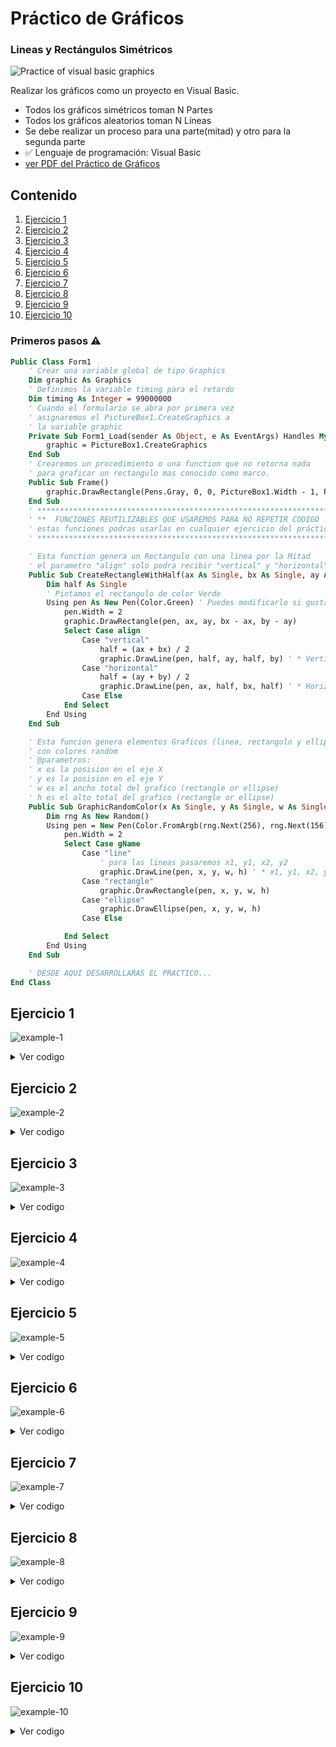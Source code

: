 # Práctico de Gráficos
### Lineas y Rectángulos Simétricos

![Practice of visual basic graphics](https://user-images.githubusercontent.com/88288135/186324425-7aec102d-8980-41e2-a756-1a96a3ffffc8.gif)


Realizar los gráficos como un proyecto en Visual Basic.
- Todos los gráficos simétricos toman N Partes
- Todos los gráficos aleatorios toman N Líneas
- Se debe realizar un proceso para una parte(mitad) y otro para la segunda parte
- ✅ Lenguaje de programación: Visual Basic
- [ver PDF del Práctico de Gráficos](https://drive.google.com/file/d/1gr9bFUKlNZbxdDsgVC3dzoxcPqOcyYKS/view?usp=sharing)


## Contenido
1. [Ejercicio 1](#ejercicio-1)
2. [Ejercicio 2](#ejercicio-2)
3. [Ejercicio 3](#ejercicio-3)
4. [Ejercicio 4](#ejercicio-4)
5. [Ejercicio 5](#ejercicio-5)
6. [Ejercicio 6](#ejercicio-6)
7. [Ejercicio 7](#ejercicio-7)
8. [Ejercicio 8](#ejercicio-8)
9. [Ejercicio 9](#ejercicio-9)
10. [Ejercicio 10](#ejercicio-10)

### Primeros pasos ⚠️
```vb
Public Class Form1
    ' Crear una variable global de tipo Graphics
    Dim graphic As Graphics
    ' Definimos la variable timing para el retardo
    Dim timing As Integer = 99000000
    ' Cuando el formulario se abra por primera vez 
    ' asignaremos el PictureBox1.CreateGraphics a
    ' la variable graphic
    Private Sub Form1_Load(sender As Object, e As EventArgs) Handles MyBase.Load
        graphic = PictureBox1.CreateGraphics
    End Sub
    ' Crearemos un procedimiento o una function que no retorna nada
    ' para graficar un rectangulo mas conocido como marco.
    Public Sub Frame()
        graphic.DrawRectangle(Pens.Gray, 0, 0, PictureBox1.Width - 1, PictureBox1.Height - 1)
    End Sub
    ' *******************************************************************
    ' **  FUNCIONES REUTILIZABLES QUE USAREMOS PARA NO REPETIR CODIGO  **
    ' estas funciones podras usarlas en cualquier ejercicio del práctico.
    ' *******************************************************************

    ' Esta function genera un Rectangulo con una linea por la Mitad
    ' el parametro "align" solo podra recibir "vertical" y "horizontal"
    Public Sub CreateRectangleWithHalf(ax As Single, bx As Single, ay As Single, by As Single, align As String)
        Dim half As Single
        ' Pintamos el rectangulo de color Verde
        Using pen As New Pen(Color.Green) ' Puedes modificarlo si gustas
            pen.Width = 2
            graphic.DrawRectangle(pen, ax, ay, bx - ax, by - ay)
            Select Case align
                Case "vertical"
                    half = (ax + bx) / 2
                    graphic.DrawLine(pen, half, ay, half, by) ' * Vertical
                Case "horizontal"
                    half = (ay + by) / 2
                    graphic.DrawLine(pen, ax, half, bx, half) ' * Horizontal
                Case Else
            End Select
        End Using
    End Sub

    ' Esta funcion genera elementos Graficos (linea, rectangulo y ellipse)
    ' con colores random
    ' @parametros:
    ' x es la posision en el eje X
    ' y es la posision en el eje Y
    ' w es el ancho total del grafico (rectangle or ellipse)
    ' h es el alto total del grafico (rectangle or ellipse)
    Public Sub GraphicRandomColor(x As Single, y As Single, w As Single, h As Single, gName As String)
        Dim rng As New Random()
        Using pen = New Pen(Color.FromArgb(rng.Next(256), rng.Next(156), rng.Next(200)))
            pen.Width = 2
            Select Case gName
                Case "line"
                    ' para las lineas pasaremos x1, y1, x2, y2
                    graphic.DrawLine(pen, x, y, w, h) ' * x1, y1, x2, y2
                Case "rectangle"
                    graphic.DrawRectangle(pen, x, y, w, h)
                Case "ellipse"
                    graphic.DrawEllipse(pen, x, y, w, h)
                Case Else

            End Select
        End Using
    End Sub

    ' DESDE AQUI DESARROLLARAS EL PRACTICO...    
End Class
```

## Ejercicio 1
![example-1](https://user-images.githubusercontent.com/88288135/186312380-2f6ddec8-0189-4749-a079-6420da44bec7.png)
<details>
  <summary>Ver codigo</summary>

```vb
' * 1. Exercice symmetric graphics
Public Sub SymmetricGraphic1(ax As Single, bx As Single, ay As Single, by As Single, n As UInt32, half As Boolean)
    Dim x1, x2, y1, y2, mx, halfmy, r1, r2, vi1, vi2 As Single
    Dim index, j As UInt32
    mx = bx - ax : halfmy = (ay + by) / 2
    CreateRectangleWithHalf(ax, bx, ay, by, "horizontal") ' Horizontal
    r1 = mx / n : vi1 = ax
    r2 = (halfmy - ay) / n : x2 = bx
    ' Condicional para indicar en que mitad pintar las lineas
    If half Then
        y1 = halfmy : vi2 = ay
    Else
        y1 = by : vi2 = halfmy
    End If
    For index = 1 To n
        x1 = vi1 + (index - 1) * r1
        y2 = vi2 + (index - 1) * r2
        GraphicRandomColor(x1, y1, x2, y2, "line")
        For j = 1 To timing
        Next
    Next
End Sub
```
```vb
' Llamada de la funcion
Private Sub CualquierEvento_Click(sender As Object, e As EventArgs) Handles CualquierEvento.Click
    ' Esta llamada pinta el grafico en una mitad del marco
    SymmetricGraphic1(TextBox1.Text, TextBox2.Text, TextBox3.Text, TextBox4.Text, TextBox5.Text, True)
    ' Esta llamada pinta el grafico en la otra mitad del marco
    SymmetricGraphic1(TextBox1.Text, TextBox2.Text, TextBox3.Text, TextBox4.Text, TextBox5.Text, False)
End Sub
```

</details>

## Ejercicio 2
![example-2](https://user-images.githubusercontent.com/88288135/186312922-076736fa-c550-4ea7-937e-ab2095816f98.png)

<details>
  <summary>Ver codigo</summary>

```vb
' *  2. Exercice symmetric graphics
Public Sub SymmetricGraphic2(ax As Single, bx As Single, ay As Single, by As Single, n As UInt32, half As Boolean)
    Dim x1, x2, y1, y2, my, halfmx, r, vi As Single
    Dim index, j As UInt32
    my = by - ay : halfmx = (ax + bx) / 2
    CreateRectangleWithHalf(ax, bx, ay, by, "vertical") 'Vertical
    r = my / n : vi = ay
    y1 = (ay + by) / 2
    x2 = halfmx
    If half Then
        x1 = ax
    Else
        x1 = bx
    End If
    For index = 1 To n + 1
        y2 = vi + (index - 1) * r
        GraphicRandomColor(x1, y1, x2, y2, "line")
        For j = 1 To timing
        Next
    Next
End Sub
```
```vb
' Llamada de la funcion
Private Sub CualquierEvento_Click(sender As Object, e As EventArgs) Handles CualquierEvento.Click
    ' Esta llamada pinta el grafico en una mitad del marco
    SymmetricGraphic2(TextBox1.Text, TextBox2.Text, TextBox3.Text, TextBox4.Text, TextBox5.Text, True)
    ' Esta llamada pinta el grafico en la otra mitad del marco
    SymmetricGraphic2(TextBox1.Text, TextBox2.Text, TextBox3.Text, TextBox4.Text, TextBox5.Text, False)
End Sub
```

</details>

## Ejercicio 3
![example-3](https://user-images.githubusercontent.com/88288135/186314735-1b11c1b1-7d3b-4334-b8f1-5bc46076cd92.png)

<details>
  <summary>Ver codigo</summary>

```vb
' *  3. Exercice symmetric graphics
Public Sub SymmetricGraphic3(ax As Single, bx As Single, ay As Single, by As Single, n As UInt32, half As Boolean)
    Dim x1, x2, y1, y2, my, halfmx, r, vi As Single
    Dim index, j As UInt32
    my = by - ay : halfmx = (ax + bx) / 2
    CreateRectangleWithHalf(ax, bx, ay, by, "vertical") 'Vertical
    r = my / n : vi = ay
    x2 = halfmx : y2 = (ay + by) / 2
    If half Then
        x1 = ax
    Else
        x1 = bx
    End If
    For index = 1 To n + 1
        y1 = vi + (index - 1) * r
        GraphicRandomColor(x1, y1, x2, y2, "line")
        For j = 1 To timing
        Next
    Next
End Sub
```
```vb
' Llamada de la funcion
Private Sub CualquierEvento_Click(sender As Object, e As EventArgs) Handles CualquierEvento.Click
    ' Esta llamada pinta el grafico en una mitad del marco
    SymmetricGraphic3(TextBox1.Text, TextBox2.Text, TextBox3.Text, TextBox4.Text, TextBox5.Text, True)
    ' Esta llamada pinta el grafico en la otra mitad del marco
    SymmetricGraphic3(TextBox1.Text, TextBox2.Text, TextBox3.Text, TextBox4.Text, TextBox5.Text, False)
End Sub
```

</details>

## Ejercicio 4
![example-4](https://user-images.githubusercontent.com/88288135/186314808-efde460d-cc76-4acf-bdee-ac5b73ff6087.png)

<details>
  <summary>Ver codigo</summary>

```vb
' *  4. Exercice symmetric graphics
Public Sub SymmetricGraphic4(ax As Single, bx As Single, ay As Single, by As Single, n As UInt32, half As Boolean)
    Dim x1, x2, y1, y2, my, halfmx, r, vi As Single
    Dim index, j As UInt32
    my = by - ay : halfmx = (ax + bx) / 2
    CreateRectangleWithHalf(ax, bx, ay, by, "vertical") 'Vertical
    r = my / n : vi = ay : x2 = halfmx
    If half Then
        x1 = ax : y1 = by
    Else
        x1 = bx : y1 = ay
    End If
    For index = 1 To n
        y2 = vi + (index - 1) * r
        GraphicRandomColor(x1, y1, x2, y2, "line")
        For j = 1 To timing
        Next
    Next
End Sub
```
```vb
' Llamada de la funcion
Private Sub CualquierEvento_Click(sender As Object, e As EventArgs) Handles CualquierEvento.Click
    ' Esta llamada pinta el grafico en una mitad del marco
    SymmetricGraphic4(TextBox1.Text, TextBox2.Text, TextBox3.Text, TextBox4.Text, TextBox5.Text, True)
    ' Esta llamada pinta el grafico en la otra mitad del marco
    SymmetricGraphic4(TextBox1.Text, TextBox2.Text, TextBox3.Text, TextBox4.Text, TextBox5.Text, False)
End Sub
```

</details>

## Ejercicio 5
![example-5](https://user-images.githubusercontent.com/88288135/186314857-56899c50-65b3-4882-94db-0bd47f706a43.png)

<details>
  <summary>Ver codigo</summary>

```vb
' *  5. Exercice symmetric graphics
Public Sub SymmetricGraphic5(ax As Single, bx As Single, ay As Single, by As Single, n As UInt32, half As Boolean)
    Dim x1, x2, y1, y2, my, mx, halfmx, r1, r2, vi1, vi2 As Single
    Dim index, j As UInt32
    mx = bx - ax : my = by - ay : halfmx = (ax + bx) / 2
    CreateRectangleWithHalf(ax, bx, ay, by, "vertical") 'Vertical
    r1 = my / n : vi1 = ay : x1 = halfmx
    r2 = (mx / 2) / n : y2 = by
    If half Then
        vi2 = halfmx + r2
    Else
        vi2 = halfmx - r2
    End If
    For index = 1 To n
        y1 = vi1 + (index - 1) * r1
        If half Then
            x2 = vi2 + (index - 1) * r2
            GraphicRandomColor(x1, y1, x2, y2, "line")
        Else
            x2 = vi2 - (index - 1) * r2
            GraphicRandomColor(x1, y1, x2, y2, "line")
        End If
        For j = 1 To timing
        Next
    Next
End Sub
```
```vb
' Llamada de la funcion
Private Sub CualquierEvento_Click(sender As Object, e As EventArgs) Handles CualquierEvento.Click
    ' Esta llamada pinta el grafico en una mitad del marco
    SymmetricGraphic5(TextBox1.Text, TextBox2.Text, TextBox3.Text, TextBox4.Text, TextBox5.Text, True)
    ' Esta llamada pinta el grafico en la otra mitad del marco
    SymmetricGraphic5(TextBox1.Text, TextBox2.Text, TextBox3.Text, TextBox4.Text, TextBox5.Text, False)
End Sub
```

</details>

## Ejercicio 6
![example-6](https://user-images.githubusercontent.com/88288135/186314955-99072b92-704c-45a2-8fc8-22e8f77cc8d2.png)

<details>
  <summary>Ver codigo</summary>

```vb
' * 6. Exercise random graphics
Public Sub RandomLines6(ax As Single, bx As Single, ay As Single, by As Single, n As UInt32, half As Boolean)
    Dim x1, x2, y1, y2, my, halfmx, halfmy As Single
    Dim index, j As UInt32
    my = by - ay : halfmx = (ax + bx) / 2 : halfmy = (ay + by) / 2
    CreateRectangleWithHalf(ax, bx, ay, by, "vertical") 'Vertical
    x1 = halfmx : y1 = halfmy
    For index = 1 To n
        y2 = ay + Rnd() * my
        If half Then
            x2 = halfmx + Rnd() * (bx - halfmx)
        Else
            x2 = ax + Rnd() * (halfmx - ax)
        End If
        GraphicRandomColor(x1, y1, x2, y2, "line")
        For j = 1 To timing
        Next
    Next
End Sub
```
```vb
' Llamada de la funcion
Private Sub CualquierEvento_Click(sender As Object, e As EventArgs) Handles CualquierEvento.Click
    ' Esta llamada pinta el grafico en una mitad del marco
    RandomLines6(TextBox1.Text, TextBox2.Text, TextBox3.Text, TextBox4.Text, TextBox5.Text, True)
    ' Esta llamada pinta el grafico en la otra mitad del marco
    RandomLines6(TextBox1.Text, TextBox2.Text, TextBox3.Text, TextBox4.Text, TextBox5.Text, False)    
End Sub
```

</details>

## Ejercicio 7
![example-7](https://user-images.githubusercontent.com/88288135/186315027-312ac77f-b65f-491e-8c36-5af9a6b6b16b.png)

<details>
  <summary>Ver codigo</summary>

```vb
' * 7. Exercise random graphics
Public Sub RandomLines7(ax As Single, bx As Single, ay As Single, by As Single, n As UInt32, half As Boolean)
    Dim x1, x2, y1, y2, my, halfmx As Single
    Dim index, j As UInt32
    my = by - ay : halfmx = (ax + bx) / 2
    CreateRectangleWithHalf(ax, bx, ay, by, "vertical") 'Vertical
    y1 = ay + (my / 2)
    If half Then
        x1 = (ax + halfmx) / 2
    Else
        x1 = halfmx + ((bx - ax) / 2) / 2
    End If
    For index = 1 To n
        y2 = ay + Rnd() * my
        If half Then
            x2 = ax + Rnd() * (halfmx - ax)
        Else
            x2 = halfmx + Rnd() * (bx - halfmx)
        End If
        GraphicRandomColor(x1, y1, x2, y2, "line")
        For j = 1 To 66000000
        Next
    Next
End Sub
```
```vb
' Llamada de la funcion
Private Sub CualquierEvento_Click(sender As Object, e As EventArgs) Handles CualquierEvento.Click
    ' Esta llamada pinta el grafico en una mitad del marco
    RandomLines7(TextBox1.Text, TextBox2.Text, TextBox3.Text, TextBox4.Text, TextBox5.Text, True)
    ' Esta llamada pinta el grafico en la otra mitad del marco
    RandomLines7(TextBox1.Text, TextBox2.Text, TextBox3.Text, TextBox4.Text, TextBox5.Text, False)
End Sub
```

</details>

## Ejercicio 8
![example-8](https://user-images.githubusercontent.com/88288135/186315157-745feb3b-5ee9-4662-8ee0-446a956c7562.png)

<details>
  <summary>Ver codigo</summary>

```vb
' * 8. Exercice random graphics
Public Sub RandomLines8(ax As Single, bx As Single, ay As Single, by As Single, n As UInt32, half As Boolean)
    Dim x1, x2, y1, y2, my, halfmx As Single
    Dim index, j As UInt32
    CreateRectangleWithHalf(ax, bx, ay, by, "vertical") 'Vertical
    my = by - ay : halfmx = (ax + bx) / 2 : x1 = halfmx
    For index = 1 To n
        y1 = ay + Rnd() * my
        If half Then
            x2 = halfmx + Rnd() * (bx - halfmx)
        Else
            x2 = ax + Rnd() * (halfmx - ax)
        End If
        y2 = y1
        GraphicRandomColor(x1, y1, x2, y2, "line")
        For j = 1 To timing
        Next
    Next
End Sub
```
```vb
' Llamada de la funcion
Private Sub CualquierEvento_Click(sender As Object, e As EventArgs) Handles CualquierEvento.Click
    ' Esta llamada pinta el grafico en una mitad del marco
    RandomLines8(TextBox1.Text, TextBox2.Text, TextBox3.Text, TextBox4.Text, TextBox5.Text, True)
    ' Esta llamada pinta el grafico en la otra mitad del marco
    RandomLines8(TextBox1.Text, TextBox2.Text, TextBox3.Text, TextBox4.Text, TextBox5.Text, False)
    
End Sub
```

</details>

## Ejercicio 9
![example-9](https://user-images.githubusercontent.com/88288135/186315223-fc5e3652-7b95-45c5-8086-0b3a919e67d3.png)

<details>
  <summary>Ver codigo</summary>

```vb
' * 9 Exercice random graphics
Public Sub RandomLines9(ax As Single, bx As Single, ay As Single, by As Single, n As UInt32, half As Boolean)
    Dim x1, x2, y1, y2, halfmx As Single
    Dim aux As Boolean = True
    Dim index, j As UInt32
    CreateRectangleWithHalf(ax, bx, ay, by, "vertical") 'Vertical
    halfmx = (bx + ax) / 2 : y1 = ay : y2 = by
    If half Then
        x1 = ax + Rnd() * (halfmx - ax)
    Else
        x1 = halfmx + Rnd() * (bx - halfmx)
    End If
    For index = 1 To n
        If half Then
            x2 = ax + Rnd() * (halfmx - ax)
        Else
            x2 = halfmx + Rnd() * (bx - halfmx)
        End If
        If aux Then
            GraphicRandomColor(x1, y1, x2, y2, "line")
        Else
            GraphicRandomColor(x1, y2, x2, y1, "line")
        End If
        aux = Not aux
        x1 = x2
        For j = 1 To timing
        Next
    Next
End Sub
```
```vb
' Llamada de la funcion
Private Sub CualquierEvento_Click(sender As Object, e As EventArgs) Handles CualquierEvento.Click
    ' Esta llamada pinta el grafico en una mitad del marco
    RandomLines9(TextBox1.Text, TextBox2.Text, TextBox3.Text, TextBox4.Text, TextBox5.Text, True)
    ' Esta llamada pinta el grafico en la otra mitad del marco
    RandomLines9(TextBox1.Text, TextBox2.Text, TextBox3.Text, TextBox4.Text, TextBox5.Text, False)
End Sub
```

</details>

## Ejercicio 10
![example-10](https://user-images.githubusercontent.com/88288135/186315285-1c997e14-b183-411b-80e8-4f5b68a5db80.png)

<details>
  <summary>Ver codigo</summary>

```vb
' * 10 Exercice random graphics
Public Sub RandomLines10(ax As Single, bx As Single, ay As Single, by As Single, n As UInt32, half As Boolean)
    Dim x1, x2, y1, y2, my, halfmx As Single
    Dim index, j As UInt32
    my = by - ay : halfmx = (ax + bx) / 2
    CreateRectangleWithHalf(ax, bx, ay, by, "vertical") 'Vertical
    If half Then
        x1 = ax + Rnd() * (halfmx - ax) : y1 = ay + Rnd() * my
    Else
        x1 = halfmx + Rnd() * (bx - halfmx) : y1 = ay + Rnd() * my
    End If
    For index = 1 To n
        If half Then
            x2 = ax + Rnd() * (halfmx - ax) : y2 = ay + Rnd() * my
        Else
            x2 = halfmx + Rnd() * (bx - halfmx) : y2 = ay + Rnd() * my
        End If
        GraphicRandomColor(x1, y1, x2, y2, "line")
        x1 = x2 : y1 = y2
        For j = 1 To timing
        Next
    Next
End Sub
```
```vb
' Llamada de la funcion
Private Sub CualquierEvento_Click(sender As Object, e As EventArgs) Handles CualquierEvento.Click
    ' Esta llamada pinta el grafico en una mitad del marco
    RandomLines10(TextBox1.Text, TextBox2.Text, TextBox3.Text, TextBox4.Text, TextBox5.Text, True)
    ' Esta llamada pinta el grafico en la otra mitad del marco
    RandomLines10(TextBox1.Text, TextBox2.Text, TextBox3.Text, TextBox4.Text, TextBox5.Text, False)
End Sub
```

</details>
